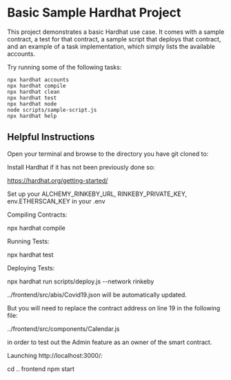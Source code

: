 # Basic Sample Hardhat Project

This project demonstrates a basic Hardhat use case. It comes with a sample contract, a test for that contract, a sample script that deploys that contract, and an example of a task implementation, which simply lists the available accounts.

Try running some of the following tasks:

```shell
npx hardhat accounts
npx hardhat compile
npx hardhat clean
npx hardhat test
npx hardhat node
node scripts/sample-script.js
npx hardhat help
```

## Helpful Instructions

Open your terminal and browse to the directory you have git cloned to:

Install Hardhat if it has not been previously done so:

https://hardhat.org/getting-started/

Set up your ALCHEMY_RINKEBY_URL, RINKEBY_PRIVATE_KEY, env.ETHERSCAN_KEY in your .env

Compiling Contracts:

npx hardhat compile

Running Tests:

npx hardhat test

Deploying Tests:

npx hardhat run scripts/deploy.js --network rinkeby

../frontend/src/abis/Covid19.json will be automatically updated.

But you will need to replace the contract address on line 19 in the following file:

../frontend/src/components/Calendar.js

in order to test out the Admin feature as an owner of the smart contract.

Launching http://localhost:3000/:

cd .. frontend
npm start
